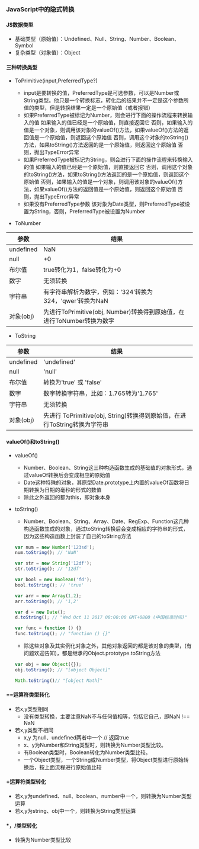 ### JavaScript中的隐式转换
#### JS数据类型
- 基础类型（原始值）：Undefined、Null、String、Number、Boolean、Symbol
- 复杂类型（对象值）：Object

#### 三种转换类型
- ToPrimitive(input,PreferredType?)
  - input是要转换的值，PreferredType是可选参数，可以是Number或String类型。他只是一个转换标志，转化后的结果并不一定是这个参数所值的类型，但是转换结果一定是一个原始值（或者报错）
  - 如果PreferredType被标记为Number，则会进行下面的操作流程来转换输入的值
    如果输入的值已经是一个原始值，则直接返回它
    否则，如果输入的值是一个对象，则调用该对象的valueOf()方法，如果valueOf()方法的返回值是一个原始值，则返回这个原始值
    否则，调用这个对象的toString()方法，如果toString()方法返回的是一个原始值，则返回这个原始值
    否则，抛出TypeError异常
  - 如果PreferredType被标记为String，则会进行下面的操作流程来转换输入的值
    如果输入的值已经是一个原始值，则直接返回它
    否则，调用这个对象的toString()方法，如果toString()方法返回的是一个原始值，则返回这个原始值
    否则，如果输入的值是一个对象，则调用该对象的valueOf()方法，如果valueOf()方法的返回值是一个原始值，则返回这个原始值
    否则，抛出TypeError异常
  - 如果没有PreferredType参数
    该对象为Date类型，则PreferredType被设置为String，否则，PreferredType被设置为Number

- ToNumber

参数|结果
---|---
undefined|NaN
null|+0
布尔值|true转化为1，false转化为+0
数字|无须转换
字符串|有字符串解析为数字，例如：‘324’转换为324，‘qwer’转换为NaN
对象(obj)|先进行ToPrimitive(obj, Number)转换得到原始值，在进行ToNumber转换为数字

- ToString

参数|结果
---|---
undefined|'undefined'
null|'null'
布尔值|转换为'true' 或 'false'
数字|数字转换字符串，比如：1.765转为'1.765'
字符串|无须转换
对象(obj)|先进行 ToPrimitive(obj, String)转换得到原始值，在进行ToString转换为字符串

#### valueOf()和toString()
- valueOf()
  - Number、Boolean、String这三种构造函数生成的基础值的对象形式，通过valueOf转换后会变成相应的原始值
  - Date这种特殊的对象，其原型Date.prototype上内置的valueOf函数将日期转换为日期的毫秒的形式的数值
  - 除此之外返回的都为this，即对象本身

- toString()
  - Number、Boolean、String、Array、Date、RegExp、Function这几种构造函数生成的对象，通过toString转换后会变成相应的字符串的形式，因为这些构造函数上封装了自己的toString方法

  ```javaScript
  var num = new Number('123sd');
  num.toString(); // 'NaN'

  var str = new String('12df');
  str.toString(); // '12df'

  var bool = new Boolean('fd');
  bool.toString(); // 'true'

  var arr = new Array(1,2);
  arr.toString(); // '1,2'

  var d = new Date();
  d.toString(); // "Wed Oct 11 2017 08:00:00 GMT+0800 (中国标准时间)"

  var func = function () {}
  func.toString(); // "function () {}"
  ```

  - 除这些对象及其实例化对象之外，其他对象返回的都是该对象的类型，(有问题欢迎告知)，都是继承的Object.prototype.toString方法

  ```javascript
  var obj = new Object({});
  obj.toString(); // "[object Object]"

  Math.toString()// "[object Math]"
  ```

#### ==运算符类型转化
- 若x,y类型相同
  - 没有类型转换，主要注意NaN不与任何值相等，包括它自己，即NaN !== NaN
- 若x,y类型不相同
  - x,y 为null、undefined两者中一个   // 返回true
  - x、y为Number和String类型时，则转换为Number类型比较。
  - 有Boolean类型时，Boolean转化为Number类型比较。
  - 一个Object类型，一个String或Number类型，将Object类型进行原始转换后，按上面流程进行原始值比较

#### +运算符类型转化
 - 若x,y为undefined、null、boolean、number中一个，则转换为Number类型运算
 - 若x,y为string、obj中一个，则转换为String类型运算

#### *，/类型转化
 - 转换为Number类型比较
